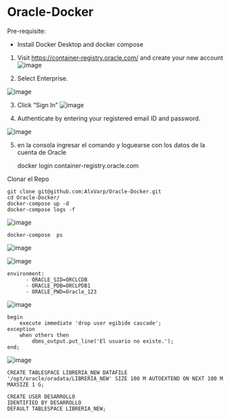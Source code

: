 # Oracle-Docker

Pre-requisite:

- Install Docker Desktop and docker compose

1.  Visit https://container-registry.oracle.com/ and create your new account
![image](https://github.com/AlxVarp/Oracle-Docker/assets/21965009/327dbf6d-f6a8-4743-b33d-5cd7d24f0c29)

2. Select Enterprise.

 ![image](https://github.com/AlxVarp/Oracle-Docker/assets/21965009/8ee5b307-b521-4988-9836-cea8fa46067a)

3.  Click “Sign In”
![image](https://github.com/AlxVarp/Oracle-Docker/assets/21965009/e92278e6-b606-4305-9d3d-f1d3d4fc63b1)

4.  Authenticate by entering your registered email ID and password.

  ![image](https://github.com/AlxVarp/Oracle-Docker/assets/21965009/d630e11a-2f3f-4d7d-9720-f29f1b3a2003)

5.  en  la  consola  ingresar el comando y loguearse con los datos de la cuenta de Oracle



    docker login  container-registry.oracle.com
    
Clonar el Repo

	git clone git@github.com:AlxVarp/Oracle-Docker.git
 	cd Oracle-Docker/
	docker-compose up -d
	docker-compose logs -f

![image](https://github.com/AlxVarp/Oracle-Docker/assets/21965009/2ea997b1-195c-4a72-8891-41cded778193)



    docker-compose  ps
![image](https://github.com/AlxVarp/Oracle-Docker/assets/21965009/c00cbfb0-673c-48ce-aab5-f4356d4195de)

![image](https://github.com/AlxVarp/Oracle-Docker/assets/21965009/f0e9b61e-3c89-465a-ad17-95fc43495ba4)



    environment:
          - ORACLE_SID=ORCLCDB
          - ORACLE_PDB=ORCLPDB1
          - ORACLE_PWD=Oracle_123
![image](https://github.com/AlxVarp/Oracle-Docker/assets/21965009/d624d1c3-a687-41bd-ae85-b1aa164d9d09)



    begin
        execute immediate 'drop user egibide cascade';
    exception
        when others then
            dbms_output.put_line('El usuario no existe.');
    end;
![image](https://github.com/AlxVarp/Oracle-Docker/assets/21965009/e0cbf1f3-9e66-4e97-a7cc-e002c662e103)



    CREATE TABLESPACE LIBRERIA_NEW DATAFILE '/opt/oracle/oradata/LIBRERIA_NEW' SIZE 100 M AUTOEXTEND ON NEXT 100 M MAXSIZE 1 G;
    
    CREATE USER DESARROLLO
    IDENTIFIED BY DESARROLLO
    DEFAULT TABLESPACE LIBRERIA_NEW;
	
